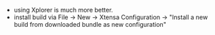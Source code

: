 * using Xplorer is much more better.
* install build via File -> New -> Xtensa Configuration -> "Install a new build from downloaded bundle as new configuration"
